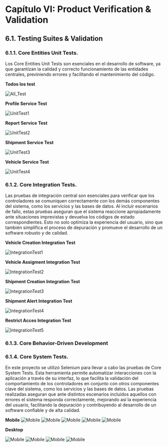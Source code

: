 # Capítulo VI: Product Verification & Validation

## 6.1. Testing Suites & Validation

### 6.1.1. Core Entities Unit Tests.

Los Core Entities Unit Tests son esenciales en el desarrollo de software, ya que garantizan la calidad y
correcto funcionamiento de las entidades centrales, previniendo errores y facilitando el mantenimiento
del código.

**Todos los test**

![All_Test](../assets/chapter06/All_Test.png)

**Profile Service Test**

![UnitTest1](../assets/chapter06/UnitTest1.png)

**Report Service Test**

![UnitTest2](../assets/chapter06/UnitTest2.png)

**Shipment Service Test**

![UnitTest3](../assets/chapter06/UnitTest3.png)

**Vehicle Service Test**

![UnitTest4](../assets/chapter06/UnitTest4.png)

### 6.1.2. Core Integration Tests.

Las pruebas de integración central son esenciales para verificar que los controladores se comuniquen correctamente con los demás componentes del sistema, como los servicios y las bases de datos. Al incluir escenarios de fallo, estas pruebas aseguran que el sistema reaccione apropiadamente ante situaciones imprevistas y devuelva los códigos de estado correspondientes. Esto no solo optimiza la experiencia del usuario, sino que también simplifica el proceso de depuración y promueve el desarrollo de un software robusto y de calidad.

**Vehicle Creation Integration Test**

![IntegrationTest1](../assets/chapter06/Integral_Test_1.png)

**Vehicle Assigment Integration Test**

![IntegrationTest2](../assets/chapter06/Integral_Test_2.png)

**Shipment Creation Integration Test**

![IntegrationTest3](../assets/chapter06/Integral_Test_3.png)

**Shipment Alert Integration Test**

![IntegrationTest4](../assets/chapter06/Integral_Test_4.png)

**Restrict Acces Integration Test**

![IntegrationTest5](../assets/chapter06/Integral_Test_5.png)

### 6.1.3. Core Behavior-Driven Development

### 6.1.4. Core System Tests.

En este proyecto se utilizó Selenium para llevar a cabo las pruebas de Core System Tests. Esta herramienta permite automatizar interacciones con la aplicación a través de su interfaz, lo que facilita la validación del comportamiento de los controladores en conjunto con otros componentes clave del sistema, como los servicios y las bases de datos. Las pruebas realizadas aseguran que ante distintos escenarios incluidos aquellos con errores el sistema responda correctamente, mejorando así la experiencia del usuario, facilitando la depuración y contribuyendo al desarrollo de un software confiable y de alta calidad.

**Mobile**
![Mobile](../assets/chapter06/LightHouse_1.png)
![Mobile](../assets/chapter06/LightHouse_2.png)
![Mobile](../assets/chapter06/LightHouse_3.png)
![Mobile](../assets/chapter06/LightHouse_4.png)
![Mobile](../assets/chapter06/LightHouse_5.png)

**Desktop**

![Mobile](../assets/chapter06/LightHouse_Desktop_1.png)
![Mobile](../assets/chapter06/LightHouse_Desktop_2.png)
![Mobile](../assets/chapter06/LightHouse_Desktop_3.png)
![Mobile](../assets/chapter06/LightHouse_Desktop_4.png)

